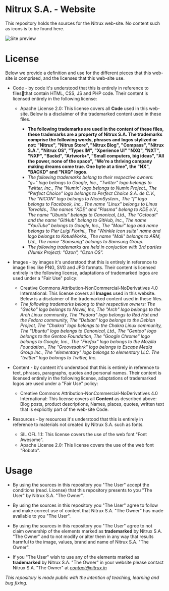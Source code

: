 Nitrux S.A. - Website
==============

This repository holds the sources for the Nitrux web-site. No content such as icons is to be found here.

![Site preview](http://i.imgur.com/VTs0IFw.png "Nitrux S.A. web-site")

License
==============

Below we provide a definition and use for the different pieces that this web-site is comprised, and the licenses that this web-site use.

* Code - by code it's understood that this is entirely in reference to filesthat contain HTML, CSS, JS and PHP code. Their content is licensed entirely in the following license:

    * Apache License 2.0: This license covers all **Code** used in this web-site. Below is a disclaimer of the trademarked content used in these files.
    
        * **The following trademarks are used in the content of these files, these trademarks are a property of Nitrux S.A. The trademarks comprise the following words, phrases and logos stylized or not: "Nitrux", "Nitrux Store", "Nitrux Blog", "Compass",  "Nitrux S.A.", "Nitrux OS", "Typer.IM", "Xperience UI" "NXQ", "NXT", "NXP", "Backd", "Artwork+", "Small computers, big ideas", "All the power, none of the space", "We're a thriving company making dreams come true. One byte at a time", the "NX", "BACKD" and "NXQ" logos**. 
        * *The following trademarks belong to their respective owners: "g+" logo belongs to Google, Inc., "Twitter" logo belongs to Twitter, Inc., The "Numix" logo belongs to Numix Project., The "Perfect Choice" logo belongs to Perfect Choice S.A. de C.V., The "NICON" logo belongs to NiconSystem., The "f" logo belongs to Facebook, Inc., The name "Linux" belongs to Linus Torvalds., The names "KDE" and "Plasma" belong to KDE e.V., The name "Ubuntu" belongs to Canonical, Ltd., The "Octocat" and the name "GitHub" belong to GitHub, Inc., The name "YouTube" belongs to Google, Inc., The "Maui" logo and name belongs to Pier Luigi Fiorini., The "Wrinkle icon suite" name and logo belongs to KotusWorks., The name "Mali" belongs to ARM, Ltd., The name "Samsung" belongs to Samsung Group.*
        * *The following trademarks are held in conjuction with 3rd parties (Numix Project): "Ozon", "Ozon OS".*

* Images - by images it's understood that this is entirely in reference to image files like PNG, SVG and JPG formats. Their content is licensed entirely in the following license, adaptations of trademarked logos are used under a "Fair Use" policy:

    * Creative Commons Attribution-NonCommercial-NoDerivatives 4.0 International: This license covers all **Images** used in this website. Below is a disclaimer of the trademarked content used in these files.
    * *The following trademarks belong to their respective owners: The "Gecko" logo belongs to Novell, Inc, The "Arch" logo belongs to the Arch Linux community, The "Fedora" logo belongs to Red Hat and the Fedora community, The "Debian" logo belongs to the Debian Project, The "Chakra" logo belongs to the Chakra Linux community, The "Ubuntu" logo belongs to Canonical, Ltd., The "Gentoo" logo belongs to the Gentoo Foundation, The "Google Chrome" logo belongs to Google, Inc., The "Firefox" logo belongs to the Mozilla Foundation., The "Groovesahrk" logo belongs to Escape Media Group Inc., The "elementary" logo belongs to elementary LLC. The "twitter" logo belongs to Twitter, Inc.*
    
* Content - by content it's understood that this is entirely in reference to text, phrases, paragraphs, quotes and personal names. Their content is licensed entirely in the following license, adaptations of trademarked logos are used under a "Fair Use" policy:

    * Creative Commons Attribution-NonCommercial-NoDerivatives 4.0 International: This license covers all **Content** as described above: Blog posts, product descriptions, Names, places, quotes, written text that is explicitly part of the web-site Code.

* Resources - by resources it's understood that this is entirely in reference to materials not created by Nitrux S.A. such as fonts.

    * SIL OFL 1.1: This license covers the use of the web font "Font Awesome".
    * Apache License 2.0: This license covers the use of the web font "Roboto".

Usage
==============

* By using the sources in this repository you  "The User" accept the conditions (read. License) that this repository presents to you "The User" by Nitrux S.A. "The Owner".

* By using the sources in this repository you "The User"  agree to follow and make correct use of content that Nitrux S.A. "The Owner" has made available to you "The User".

* By using the sources in this repository you "The User" agree to not claim ownership of the elements marked as **trademarked** by Nitrux S.A. "The Owner" and to not modify or alter them in any way that results harmful to the image, values, brand and name of Nitrux S.A. "The Owner".

* If you "The User" wish to use any of the elements marked as **trademarked** by Nitrux S.A. "The Owner" in your website please contact Nitrux S.A. "The Owner" at *contact@nitrux.in*


*This repository is made public with the intention of teaching, learning and bug fixing.*
